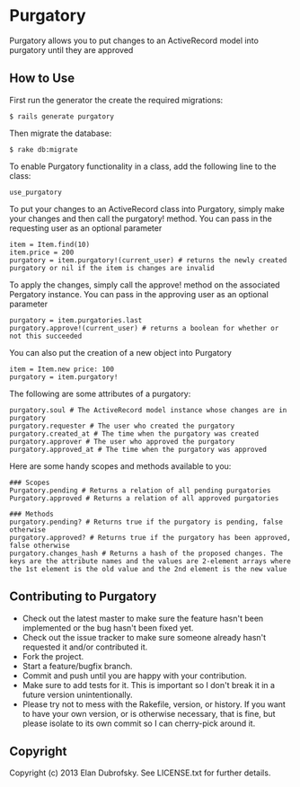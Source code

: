 # Purgatory

Purgatory allows you to put changes to an ActiveRecord model into purgatory until they are approved

## How to Use

First run the generator the create the required migrations:

    $ rails generate purgatory

Then migrate the database:

    $ rake db:migrate

To enable Purgatory functionality in a class, add the following line to the class:

    use_purgatory

To put your changes to an ActiveRecord class into Purgatory, simply make your changes and then call the purgatory! method. You can pass in the requesting user as an optional parameter

    item = Item.find(10)
    item.price = 200
    purgatory = item.purgatory!(current_user) # returns the newly created purgatory or nil if the item is changes are invalid

To apply the changes, simply call the approve! method on the associated Pergatory instance. You can pass in the approving user as an optional parameter

    purgatory = item.purgatories.last
    purgatory.approve!(current_user) # returns a boolean for whether or not this succeeded

You can also put the creation of a new object into Purgatory

    item = Item.new price: 100
    purgatory = item.purgatory!

The following are some attributes of a purgatory:

    purgatory.soul # The ActiveRecord model instance whose changes are in purgatory
    purgatory.requester # The user who created the purgatory
    purgatory.created_at # The time when the purgatory was created
    purgatory.approver # The user who approved the purgatory
    purgatory.approved_at # The time when the purgatory was approved

Here are some handy scopes and methods available to you:

    ### Scopes
    Purgatory.pending # Returns a relation of all pending purgatories
    Purgatory.approved # Returns a relation of all approved purgatories

    ### Methods
    purgatory.pending? # Returns true if the purgatory is pending, false otherwise
    purgatory.approved? # Returns true if the purgatory has been approved, false otherwise
    purgatory.changes_hash # Returns a hash of the proposed changes. The keys are the attribute names and the values are 2-element arrays where the 1st element is the old value and the 2nd element is the new value

## Contributing to Purgatory
 
* Check out the latest master to make sure the feature hasn't been implemented or the bug hasn't been fixed yet.
* Check out the issue tracker to make sure someone already hasn't requested it and/or contributed it.
* Fork the project.
* Start a feature/bugfix branch.
* Commit and push until you are happy with your contribution.
* Make sure to add tests for it. This is important so I don't break it in a future version unintentionally.
* Please try not to mess with the Rakefile, version, or history. If you want to have your own version, or is otherwise necessary, that is fine, but please isolate to its own commit so I can cherry-pick around it.

## Copyright

Copyright (c) 2013 Elan Dubrofsky. See LICENSE.txt for
further details.

